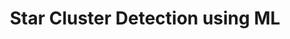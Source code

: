 ---
layout: page
title: Star Cluster Detection using ML
description: A Robust Generative Adversarial Network (GAN) for Pose Guided Person Image Synthesis
img: assets/img/project7.jpg
redirect: https://arxiv.org/pdf/2001.01259.pdf
importance: 3
category: fun
---